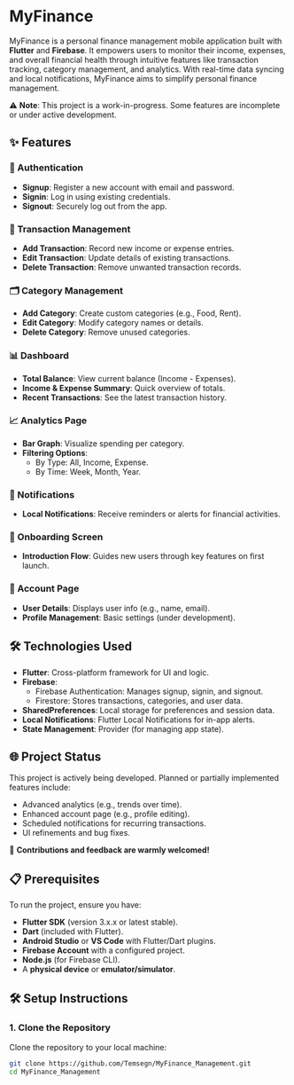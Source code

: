 # MyFinance

MyFinance is a personal finance management mobile application built with **Flutter** and **Firebase**. It empowers users to monitor their income, expenses, and overall financial health through intuitive features like transaction tracking, category management, and analytics. With real-time data syncing and local notifications, MyFinance aims to simplify personal finance management.

⚠️ **Note**: This project is a work-in-progress. Some features are incomplete or under active development.

## ✨ Features

### 🔑 Authentication
- **Signup**: Register a new account with email and password.
- **Signin**: Log in using existing credentials.
- **Signout**: Securely log out from the app.

### 💸 Transaction Management
- **Add Transaction**: Record new income or expense entries.
- **Edit Transaction**: Update details of existing transactions.
- **Delete Transaction**: Remove unwanted transaction records.

### 🗂️ Category Management
- **Add Category**: Create custom categories (e.g., Food, Rent).
- **Edit Category**: Modify category names or details.
- **Delete Category**: Remove unused categories.

### 📊 Dashboard
- **Total Balance**: View current balance (Income - Expenses).
- **Income & Expense Summary**: Quick overview of totals.
- **Recent Transactions**: See the latest transaction history.

### 📈 Analytics Page
- **Bar Graph**: Visualize spending per category.
- **Filtering Options**:
  - By Type: All, Income, Expense.
  - By Time: Week, Month, Year.

### 🔔 Notifications
- **Local Notifications**: Receive reminders or alerts for financial activities.

### 🚀 Onboarding Screen
- **Introduction Flow**: Guides new users through key features on first launch.

### 👤 Account Page
- **User Details**: Displays user info (e.g., name, email).
- **Profile Management**: Basic settings (under development).

## 🛠️ Technologies Used

- **Flutter**: Cross-platform framework for UI and logic.
- **Firebase**:
  - Firebase Authentication: Manages signup, signin, and signout.
  - Firestore: Stores transactions, categories, and user data.
- **SharedPreferences**: Local storage for preferences and session data.
- **Local Notifications**: Flutter Local Notifications for in-app alerts.
- **State Management**: Provider (for managing app state).

## 🌐 Project Status

This project is actively being developed. Planned or partially implemented features include:
- Advanced analytics (e.g., trends over time).
- Enhanced account page (e.g., profile editing).
- Scheduled notifications for recurring transactions.
- UI refinements and bug fixes.

🌟 **Contributions and feedback are warmly welcomed!**

## 📋 Prerequisites

To run the project, ensure you have:

- **Flutter SDK** (version 3.x.x or latest stable).
- **Dart** (included with Flutter).
- **Android Studio** or **VS Code** with Flutter/Dart plugins.
- **Firebase Account** with a configured project.
- **Node.js** (for Firebase CLI).
- A **physical device** or **emulator/simulator**.

## 🛠️ Setup Instructions

### 1. Clone the Repository

Clone the repository to your local machine:

```bash
git clone https://github.com/Temsegn/MyFinance_Management.git
cd MyFinance_Management
